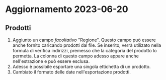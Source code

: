 <h1>Aggiornamento 2023-06-20</h1>

<h2>Prodotti</h2>

1. Aggiunto un campo _facoltativo_ "Regione". Questo campo può essere anche fornito caricando prodotti dal file. Se inserito, verrà utilizato nella formula di verifica indirizzi, premesso che la categoria del prodotto lo permetta. La colonna di questo campo adesso appare anche nell'estrazione e può essere esclusa.
2. Adesso è possibile esportare una singola ettichetta di un prodotto.
3. Cambiato il formato delle date nell'esportazione prodotti. 
